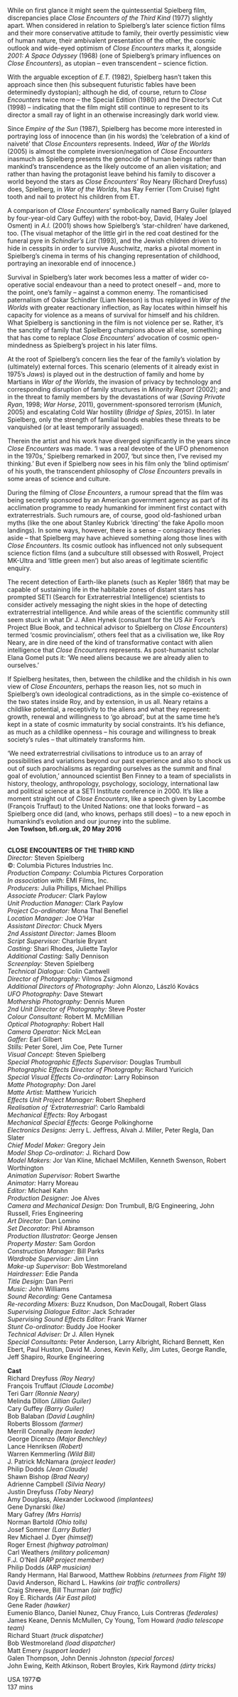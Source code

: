 

While on first glance it might seem the quintessential Spielberg film, discrepancies place _Close Encounters of the Third Kind_ (1977) slightly apart. When considered in relation to Spielberg’s later science fiction films and their more conservative attitude to family, their overtly pessimistic view of human nature, their ambivalent presentation of the other, the cosmic outlook and wide-eyed optimism of _Close Encounters_ marks it, alongside _2001: A Space Odyssey_ (1968) (one of Spielberg’s primary influences on _Close Encounters_), as utopian – even transcendent – science fiction.

With the arguable exception of _E.T._ (1982), Spielberg hasn’t taken this approach since then (his subsequent futuristic fables have been determinedly dystopian); although he did, of course, return to _Close Encounters_ twice more – the Special Edition (1980) and the Director’s Cut (1998) – indicating that the film might still continue to represent to its director a small ray of light in an otherwise increasingly dark world view.

Since _Empire of the Sun_ (1987), Spielberg has become more interested in portraying loss of innocence than (in his words) the ‘celebration of a kind of naiveté’ that _Close Encounters_ represents. Indeed, _War of the Worlds_ (2005) is almost the complete inversion/negation of _Close Encounters_ inasmuch as Spielberg presents the genocide of human beings rather than mankind’s transcendence as the likely outcome of an alien visitation; and rather than having the protagonist leave behind his family to discover a world beyond the stars as _Close Encounters_’ Roy Neary (Richard Dreyfuss) does, Spielberg, in _War of the Worlds_, has Ray Ferrier (Tom Cruise) fight tooth and nail to protect his children from ET.

A comparison of _Close Encounters_’ symbolically named Barry Guiler (played by four-year-old Cary Guffey) with the robot-boy, David, (Haley Joel Osment) in _A.I._ (2001) shows how Spielberg’s ‘star-children’ have darkened, too. (The visual metaphor of the little girl in the red coat destined for the funeral pyre in _Schindler’s List_ (1993), and the Jewish children driven to hide in cesspits in order to survive Auschwitz, marks a pivotal moment in Spielberg’s cinema in terms of his changing representation of childhood, portraying an inexorable end of innocence.)

Survival in Spielberg’s later work becomes less a matter of wider co-operative social endeavour than a need to protect oneself – and, more to the point, one’s family – against a common enemy. The romanticised paternalism of Oskar Schindler (Liam Neeson) is thus replayed in _War of the Worlds_ with greater reactionary inflection, as Ray locates within himself his capacity for violence as a means of survival for himself and his children. What Spielberg is sanctioning in the film is not violence per se. Rather, it’s the sanctity of family that Spielberg champions above all else, something that has come to replace _Close Encounters_’ advocation of cosmic open-mindedness as Spielberg’s project in his later films.

At the root of Spielberg’s concern lies the fear of the family’s violation by (ultimately) external forces. This scenario (elements of it already exist in 1975’s _Jaws_) is played out in the destruction of family and home by Martians in _War of the Worlds_, the invasion of privacy by technology and corresponding disruption of family structures in _Minority Report_ (2002); and in the threat to family members by the devastations of war (_Saving Private Ryan_, 1998; _War Horse_, 2011), government-sponsored terrorism (_Munich_, 2005) and escalating Cold War hostility (_Bridge of Spies_, 2015). In later Spielberg, only the strength of familial bonds enables these threats to be vanquished (or at least temporarily assuaged).

Therein the artist and his work have diverged significantly in the years since _Close Encounters_ was made. ‘I was a real devotee of the UFO phenomenon in the 1970s,’ Spielberg remarked in 2007, ‘but since then, I’ve revised my thinking.’ But even if Spielberg now sees in his film only the ‘blind optimism’ of his youth, the transcendent philosophy of _Close Encounters_ prevails in some areas of science and culture.

During the filming of _Close Encounters_, a rumour spread that the film was being secretly sponsored by an American government agency as part of its acclimation programme to ready humankind for imminent first contact with extraterrestrials. Such rumours are, of course, good old-fashioned urban myths (like the one about Stanley Kubrick ‘directing’ the fake Apollo moon landings). In some ways, however, there is a sense – conspiracy theories aside – that Spielberg may have achieved something along those lines with _Close Encounters_. Its cosmic outlook has influenced not only subsequent science fiction films (and a subculture still obsessed with Roswell, Project MK-Ultra and ‘little green men’) but also areas of legitimate scientific enquiry.

The recent detection of Earth-like planets (such as Kepler 186f) that may be capable of sustaining life in the habitable zones of distant stars has prompted SETI (Search for Extraterrestrial Intelligence) scientists to consider actively messaging the night skies in the hope of detecting extraterrestrial intelligence. And while areas of the scientific community still seem stuck in what Dr J. Allen Hynek (consultant for the US Air Force’s Project Blue Book, and technical advisor to Spielberg on _Close Encounters_) termed ‘cosmic provincialism’, others feel that as a civilisation we, like Roy Neary, are in dire need of the kind of transformative contact with alien intelligence that _Close Encounters_ represents. As post-humanist scholar Elana Gomel puts it: ‘We need aliens because we are already alien to ourselves.’

If Spielberg hesitates, then, between the childlike and the childish in his own view of _Close Encounters_, perhaps the reason lies, not so much in Spielberg’s own ideological contradictions, as in the simple co-existence of the two states inside Roy, and by extension, in us all. Neary retains a childlike potential, a receptivity to the aliens and what they represent: growth, renewal and willingness to ‘go abroad’, but at the same time he’s kept in a state of cosmic immaturity by social constraints. It’s his defiance, as much as a childlike openness – his courage and willingness to break society’s rules – that ultimately transforms him.

‘We need extraterrestrial civilisations to introduce us to an array of possibilities and variations beyond our past experience and also to shock us out of such parochialisms as regarding ourselves as the summit and final goal of evolution,’ announced scientist Ben Finney to a team of specialists in history, theology, anthropology, psychology, sociology, international law and political science at a SETI Institute conference in 2000. It’s like a moment straight out of _Close Encounters_, like a speech given by Lacombe (François Truffaut) to the United Nations: one that looks forward – as Spielberg once did (and, who knows, perhaps still does) – to a new epoch in humankind’s evolution and our journey into the sublime.  
**Jon Towlson, bfi.org.uk, 20 May 2016**
<br><br>

**CLOSE ENCOUNTERS OF THE THIRD KIND**<br>
_Director:_ Steven Spielberg<br>
©: Columbia Pictures Industries Inc.<br>
_Production Company:_  Columbia Pictures Corporation<br>
_In association with:_ EMI Films, Inc.<br>
_Producers:_ Julia Phillips, Michael Phillips<br>
_Associate Producer:_ Clark Paylow<br>
_Unit Production Manager:_ Clark Paylow<br>
_Project Co-ordinator:_ Mona Thal Benefiel<br>
_Location Manager:_ Joe O’Har<br>
_Assistant Director:_ Chuck Myers<br>
_2nd Assistant Director:_ James Bloom<br>
_Script Supervisor:_ Charlsie Bryant<br>
_Casting:_ Shari Rhodes, Juliette Taylor<br>
_Additional Casting:_ Sally Dennison<br>
_Screenplay:_ Steven Spielberg<br>
_Technical Dialogue:_ Colin Cantwell<br>
_Director of Photography:_ Vilmos Zsigmond<br>
_Additional Directors of Photography:_  John Alonzo, László Kovács<br>
_UFO Photography:_ Dave Stewart<br>
_Mothership Photography:_ Dennis Muren<br>
_2nd Unit Director of Photography:_ Steve Poster<br>
_Colour Consultant:_ Robert M. McMillian<br>
_Optical Photography:_ Robert Hall<br>
_Camera Operator:_ Nick McLean<br>
_Gaffer:_ Earl Gilbert<br>
_Stills:_ Peter Sorel, Jim Coe, Pete Turner<br>
_Visual Concept:_ Steven Spielberg<br>
_Special Photographic Effects Supervisor:_  Douglas Trumbull<br>
_Photographic Effects Director of Photography:_ Richard Yuricich<br>
_Special Visual Effects Co-ordinator:_ Larry Robinson<br>
_Matte Photography:_ Don Jarel<br>
_Matte Artist:_ Matthew Yuricich<br>
_Effects Unit Project Manager:_ Robert Shepherd<br>
_Realisation of ‘Extraterrestrial’:_ Carlo Rambaldi<br>
_Mechanical Effects:_ Roy Arbogast<br>
_Mechanical Special Effects:_ George Polkinghorne<br>
_Electronics Designs:_ Jerry L. Jeffress,  Alvah J. Miller, Peter Regla, Dan Slater<br>
_Chief Model Maker:_ Gregory Jein<br>
_Model Shop Co-ordinator:_ J. Richard Dow<br>
_Model Makers:_ Jor Van Kline, Michael McMillen, Kenneth Swenson, Robert Worthington<br>
_Animation Supervisor:_ Robert Swarthe<br>
_Animator:_ Harry Moreau<br>
_Editor:_ Michael Kahn<br>
_Production Designer:_ Joe Alves<br>
_Camera and Mechanical Design:_ Don Trumbull,  B/G Engineering, John Russell, Fries Engineering<br>
_Art Director:_ Dan Lomino<br>
_Set Decorator:_ Phil Abramson<br>
_Production Illustrator:_ George Jensen<br>
_Property Master:_ Sam Gordon<br>
_Construction Manager:_ Bill Parks<br>
_Wardrobe Supervisor:_ Jim Linn<br>
_Make-up Supervisor:_ Bob Westmoreland<br>
_Hairdresser:_ Edie Panda<br>
_Title Design:_ Dan Perri<br>
_Music:_ John Williams<br>
_Sound Recording:_ Gene Cantamesa<br>
_Re-recording Mixers:_ Buzz Knudson,  Don MacDougall, Robert Glass<br>
_Supervising Dialogue Editor:_ Jack Schrader<br>
_Supervising Sound Effects Editor:_ Frank Warner<br>
_Stunt Co-ordinator:_ Buddy Joe Hooker<br>
_Technical Adviser:_ Dr J. Allen Hynek<br>
_Special Consultants:_ Peter Anderson, Larry Albright, Richard Bennett, Ken Ebert, Paul Huston, David M. Jones, Kevin Kelly, Jim Lutes, George Randle, Jeff Shapiro, Rourke Engineering<br>

**Cast**<br>
Richard Dreyfuss _(Roy Neary)_<br>
François Truffaut _(Claude Lacombe)_<br>
Teri Garr _(Ronnie Neary)_<br>
Melinda Dillon _(Jillian Guiler)_<br>
Cary Guffey _(Barry Guiler)_<br>
Bob Balaban _(David Laughlin)_<br>
Roberts Blossom _(farmer)_<br>
Merrill Connally _(team leader)_<br>
George Dicenzo _(Major Benchley)_<br>
Lance Henriksen _(Robert)_<br>
Warren Kemmerling _(Wild Bill)_<br>
J. Patrick McNamara _(project leader)_<br>
Philip Dodds _(Jean Claude)_<br>
Shawn Bishop _(Brad Neary)_<br>
Adrienne Campbell _(Silvia Neary)_<br>
Justin Dreyfuss _(Toby Neary)_<br>
Amy Douglass, Alexander Lockwood _(implantees)_<br>
Gene Dynarski _(Ike)_<br>
Mary Gafrey _(Mrs Harris)_<br>
Norman Bartold _(Ohio tolls)_<br>
Josef Sommer _(Larry Butler)_<br>
Rev Michael J. Dyer _(himself)_<br>
Roger Ernest _(highway patrolman)_<br>
Carl Weathers _(military policeman)_<br>
F.J. O’Neil _(ARP project member)_<br>
Philip Dodds _(ARP musician)_<br>
Randy Hermann, Hal Barwood, Matthew Robbins  _(returnees from Flight 19)_<br>
David Anderson, Richard L. Hawkins  _(air traffic controllers)_<br>
Craig Shreeve, Bill Thurman _(air traffic)_<br>
Roy E. Richards _(Air East pilot)_<br>
Gene Rader _(hawker)_<br>
Eumenio Blanco, Daniel Nunez, Chuy Franco,  Luis Contreras _(federales)_<br>
James Keane, Dennis McMullen, Cy Young,  Tom Howard _(radio telescope team)_<br>
Richard Stuart _(truck dispatcher)_<br>
Bob Westmoreland _(load dispatcher)_<br>
Matt Emery _(support leader)_<br>
Galen Thompson, John Dennis Johnston _(special forces)_<br>
John Ewing, Keith Atkinson, Robert Broyles,  Kirk Raymond _(dirty tricks)_<br>

USA 1977©<br>
137 mins<br>
<br>
<!--stackedit_data:
eyJoaXN0b3J5IjpbLTY5OTA1NDAxNV19
-->